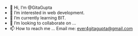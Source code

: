 - 👋 Hi, I’m @GitaGupta
- 👀 I’m interested in web development.
- 🌱 I’m currently learning BIT.
- 💞️ I’m looking to collaborate on ...
- 📫 How to reach me ...
Email me: ever4gitagupta@gmail.com
<!--
GitaGupta/GitaGupta is a ✨ special ✨ repository because its `README.md` (this file) appears on your GitHub profile.
You can click the Preview link to take a look at your changes.
--->
